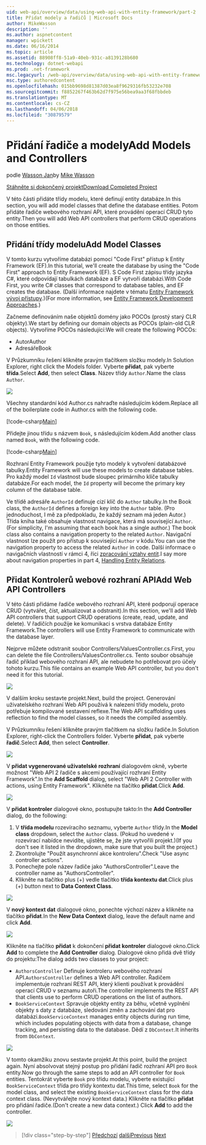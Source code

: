 ```yaml
---
uid: web-api/overview/data/using-web-api-with-entity-framework/part-2
title: Přidat modely a řadičů | Microsoft Docs
author: MikeWasson
description: ''
ms.author: aspnetcontent
manager: wpickett
ms.date: 06/16/2014
ms.topic: article
ms.assetid: 88908ff8-51a9-40eb-931c-a8139128b680
ms.technology: dotnet-webapi
ms.prod: .net-framework
msc.legacyurl: /web-api/overview/data/using-web-api-with-entity-framework/part-2
msc.type: authoredcontent
ms.openlocfilehash: 015bb9698d81387d03ea8f9629316fb53232e708
ms.sourcegitcommit: f8852267f463b62d7f975e56bea9aa3f68fbbdeb
ms.translationtype: MT
ms.contentlocale: cs-CZ
ms.lasthandoff: 04/06/2018
ms.locfileid: "30879579"
---
```

<a name="add-models-and-controllers"></a><span data-ttu-id="b77a8-102">Přidání řadiče a modely</span><span class="sxs-lookup"><span data-stu-id="b77a8-102">Add Models and Controllers</span></span>
====================
<span data-ttu-id="b77a8-103">podle [Wasson Jan](https://github.com/MikeWasson)</span><span class="sxs-lookup"><span data-stu-id="b77a8-103">by [Mike Wasson](https://github.com/MikeWasson)</span></span>

[<span data-ttu-id="b77a8-104">Stáhněte si dokončený projekt</span><span class="sxs-lookup"><span data-stu-id="b77a8-104">Download Completed Project</span></span>](https://github.com/MikeWasson/BookService)

<span data-ttu-id="b77a8-105">V této části přidáte třídy modelu, které definují entity databáze.</span><span class="sxs-lookup"><span data-stu-id="b77a8-105">In this section, you will add model classes that define the database entities.</span></span> <span data-ttu-id="b77a8-106">Potom přidáte řadiče webového rozhraní API, které provádění operací CRUD tyto entity.</span><span class="sxs-lookup"><span data-stu-id="b77a8-106">Then you will add Web API controllers that perform CRUD operations on those entities.</span></span>

## <a name="add-model-classes"></a><span data-ttu-id="b77a8-107">Přidání třídy modelu</span><span class="sxs-lookup"><span data-stu-id="b77a8-107">Add Model Classes</span></span>

<span data-ttu-id="b77a8-108">V tomto kurzu vytvoříme databázi pomocí "Code First" přístup k Entity Framework (EF).</span><span class="sxs-lookup"><span data-stu-id="b77a8-108">In this tutorial, we'll create the database by using the "Code First" approach to Entity Framework (EF).</span></span> <span data-ttu-id="b77a8-109">S Code First zápisu třídy jazyka C#, které odpovídají tabulkách databáze a EF vytvoří databázi.</span><span class="sxs-lookup"><span data-stu-id="b77a8-109">With Code First, you write C# classes that correspond to database tables, and EF creates the database.</span></span> <span data-ttu-id="b77a8-110">(Další informace najdete v tématu [Entity Framework vývoj přístupy](https://msdn.microsoft.com/library/ms178359%28v=vs.110%29.aspx#dbfmfcf).)</span><span class="sxs-lookup"><span data-stu-id="b77a8-110">(For more information, see [Entity Framework Development Approaches](https://msdn.microsoft.com/library/ms178359%28v=vs.110%29.aspx#dbfmfcf).)</span></span>

<span data-ttu-id="b77a8-111">Začneme definováním naše objektů domény jako POCOs (prostý starý CLR objekty).</span><span class="sxs-lookup"><span data-stu-id="b77a8-111">We start by defining our domain objects as POCOs (plain-old CLR objects).</span></span> <span data-ttu-id="b77a8-112">Vytvoříme POCOs následující:</span><span class="sxs-lookup"><span data-stu-id="b77a8-112">We will create the following POCOs:</span></span>

- <span data-ttu-id="b77a8-113">Autor</span><span class="sxs-lookup"><span data-stu-id="b77a8-113">Author</span></span>
- <span data-ttu-id="b77a8-114">Adresáře</span><span class="sxs-lookup"><span data-stu-id="b77a8-114">Book</span></span>

<span data-ttu-id="b77a8-115">V Průzkumníku řešení klikněte pravým tlačítkem složku modely.</span><span class="sxs-lookup"><span data-stu-id="b77a8-115">In Solution Explorer, right click the Models folder.</span></span> <span data-ttu-id="b77a8-116">Vyberte **přidat**, pak vyberte **třída**.</span><span class="sxs-lookup"><span data-stu-id="b77a8-116">Select **Add**, then select **Class**.</span></span> <span data-ttu-id="b77a8-117">Název třídy `Author`.</span><span class="sxs-lookup"><span data-stu-id="b77a8-117">Name the class `Author`.</span></span>

![](part-2/_static/image1.png)

<span data-ttu-id="b77a8-118">Všechny standardní kód Author.cs nahraďte následujícím kódem.</span><span class="sxs-lookup"><span data-stu-id="b77a8-118">Replace all of the boilerplate code in Author.cs with the following code.</span></span>

[!code-csharp[Main](part-2/samples/sample1.cs)]

<span data-ttu-id="b77a8-119">Přidejte jinou třídu s názvem `Book`, s následujícím kódem.</span><span class="sxs-lookup"><span data-stu-id="b77a8-119">Add another class named `Book`, with the following code.</span></span>

[!code-csharp[Main](part-2/samples/sample2.cs)]

<span data-ttu-id="b77a8-120">Rozhraní Entity Framework použije tyto modely k vytvoření databázové tabulky.</span><span class="sxs-lookup"><span data-stu-id="b77a8-120">Entity Framework will use these models to create database tables.</span></span> <span data-ttu-id="b77a8-121">Pro každý model `Id` vlastnost bude sloupec primárního klíče tabulky databáze.</span><span class="sxs-lookup"><span data-stu-id="b77a8-121">For each model, the `Id` property will become the primary key column of the database table.</span></span>

<span data-ttu-id="b77a8-122">Ve třídě adresáře `AuthorId` definuje cizí klíč do `Author` tabulky.</span><span class="sxs-lookup"><span data-stu-id="b77a8-122">In the Book class, the `AuthorId` defines a foreign key into the `Author` table.</span></span> <span data-ttu-id="b77a8-123">(Pro jednoduchost, I mě za předpokladu, že každý seznam má jeden Autor.) Třída kniha také obsahuje vlastnost navigace, která má související `Author`.</span><span class="sxs-lookup"><span data-stu-id="b77a8-123">(For simplicity, I'm assuming that each book has a single author.) The book class also contains a navigation property to the related `Author`.</span></span> <span data-ttu-id="b77a8-124">Navigační vlastnost lze použít pro přístup k související `Author` v kódu.</span><span class="sxs-lookup"><span data-stu-id="b77a8-124">You can use the navigation property to access the related `Author` in code.</span></span> <span data-ttu-id="b77a8-125">Další informace o navigačních vlastností v rámci 4, říci [zpracování vztahy entit](part-4.md).</span><span class="sxs-lookup"><span data-stu-id="b77a8-125">I say more about navigation properties in part 4, [Handling Entity Relations](part-4.md).</span></span>

## <a name="add-web-api-controllers"></a><span data-ttu-id="b77a8-126">Přidat Kontrolerů webové rozhraní API</span><span class="sxs-lookup"><span data-stu-id="b77a8-126">Add Web API Controllers</span></span>

<span data-ttu-id="b77a8-127">V této části přidáme řadiče webového rozhraní API, které podporují operace CRUD (vytvářet, číst, aktualizovat a odstranit).</span><span class="sxs-lookup"><span data-stu-id="b77a8-127">In this section, we'll add Web API controllers that support CRUD operations (create, read, update, and delete).</span></span> <span data-ttu-id="b77a8-128">V řadičích použije ke komunikaci s vrstva databáze Entity Framework.</span><span class="sxs-lookup"><span data-stu-id="b77a8-128">The controllers will use Entity Framework to communicate with the database layer.</span></span>

<span data-ttu-id="b77a8-129">Nejprve můžete odstranit soubor Controllers/ValuesController.cs.</span><span class="sxs-lookup"><span data-stu-id="b77a8-129">First, you can delete the file Controllers/ValuesController.cs.</span></span> <span data-ttu-id="b77a8-130">Tento soubor obsahuje řadič příklad webového rozhraní API, ale nebudete ho potřebovat pro účely tohoto kurzu.</span><span class="sxs-lookup"><span data-stu-id="b77a8-130">This file contains an example Web API controller, but you don't need it for this tutorial.</span></span>

![](part-2/_static/image2.png)

<span data-ttu-id="b77a8-131">V dalším kroku sestavte projekt.</span><span class="sxs-lookup"><span data-stu-id="b77a8-131">Next, build the project.</span></span> <span data-ttu-id="b77a8-132">Generování uživatelského rozhraní Web API používá k nalezení třídy modelu, proto potřebuje kompilované sestavení reflexe.</span><span class="sxs-lookup"><span data-stu-id="b77a8-132">The Web API scaffolding uses reflection to find the model classes, so it needs the compiled assembly.</span></span>

<span data-ttu-id="b77a8-133">V Průzkumníku řešení klikněte pravým tlačítkem na složku řadiče.</span><span class="sxs-lookup"><span data-stu-id="b77a8-133">In Solution Explorer, right-click the Controllers folder.</span></span> <span data-ttu-id="b77a8-134">Vyberte **přidat**, pak vyberte **řadič**.</span><span class="sxs-lookup"><span data-stu-id="b77a8-134">Select **Add**, then select **Controller**.</span></span>

![](part-2/_static/image3.png)

<span data-ttu-id="b77a8-135">V **přidat vygenerované uživatelské rozhraní** dialogovém okně, vyberte možnost "Web API 2 řadiče s akcemi používající rozhraní Entity Framework".</span><span class="sxs-lookup"><span data-stu-id="b77a8-135">In the **Add Scaffold** dialog, select "Web API 2 Controller with actions, using Entity Framework".</span></span> <span data-ttu-id="b77a8-136">Klikněte na tlačítko **přidat**.</span><span class="sxs-lookup"><span data-stu-id="b77a8-136">Click **Add**.</span></span>

![](part-2/_static/image4.png)

<span data-ttu-id="b77a8-137">V **přidat kontroler** dialogové okno, postupujte takto:</span><span class="sxs-lookup"><span data-stu-id="b77a8-137">In the **Add Controller** dialog, do the following:</span></span>

1. <span data-ttu-id="b77a8-138">V **třída modelu** rozevíracího seznamu, vyberte `Author` třídy.</span><span class="sxs-lookup"><span data-stu-id="b77a8-138">In the **Model class** dropdown, select the `Author` class.</span></span> <span data-ttu-id="b77a8-139">(Pokud ho uvedené v rozevírací nabídce nevidíte, ujistěte se, že jste vytvořili projekt.)</span><span class="sxs-lookup"><span data-stu-id="b77a8-139">(If you don't see it listed in the dropdown, make sure that you built the project.)</span></span>
2. <span data-ttu-id="b77a8-140">Zkontrolujte "Použít asynchronní akce kontroleru".</span><span class="sxs-lookup"><span data-stu-id="b77a8-140">Check "Use async controller actions".</span></span>
3. <span data-ttu-id="b77a8-141">Ponechejte pole název řadiče jako &quot;AuthorsController&quot;.</span><span class="sxs-lookup"><span data-stu-id="b77a8-141">Leave the controller name as &quot;AuthorsController&quot;.</span></span>
4. <span data-ttu-id="b77a8-142">Klikněte na tlačítko plus (+) vedle tlačítko **třída kontextu dat**.</span><span class="sxs-lookup"><span data-stu-id="b77a8-142">Click plus (+) button next to **Data Context Class**.</span></span>

![](part-2/_static/image5.png)

<span data-ttu-id="b77a8-143">V **nový kontext dat** dialogové okno, ponechte výchozí název a klikněte na tlačítko **přidat**.</span><span class="sxs-lookup"><span data-stu-id="b77a8-143">In the **New Data Context** dialog, leave the default name and click **Add**.</span></span>

![](part-2/_static/image6.png)

<span data-ttu-id="b77a8-144">Klikněte na tlačítko **přidat** k dokončení **přidat kontroler** dialogové okno.</span><span class="sxs-lookup"><span data-stu-id="b77a8-144">Click **Add** to complete the **Add Controller** dialog.</span></span> <span data-ttu-id="b77a8-145">Dialogové okno přidá dvě třídy do projektu:</span><span class="sxs-lookup"><span data-stu-id="b77a8-145">The dialog adds two classes to your project:</span></span>

- <span data-ttu-id="b77a8-146">`AuthorsController` Definuje kontroleru webového rozhraní API.</span><span class="sxs-lookup"><span data-stu-id="b77a8-146">`AuthorsController` defines a Web API controller.</span></span> <span data-ttu-id="b77a8-147">Řadičem implementuje rozhraní REST API, který klienti používat k provádění operací CRUD v seznamu autoři.</span><span class="sxs-lookup"><span data-stu-id="b77a8-147">The controller implements the REST API that clients use to perform CRUD operations on the list of authors.</span></span>
- <span data-ttu-id="b77a8-148">`BookServiceContext` Spravuje objekty entity za běhu, včetně vyplnění objekty s daty z databáze, sledování změn a zachování dat pro databázi.</span><span class="sxs-lookup"><span data-stu-id="b77a8-148">`BookServiceContext` manages entity objects during run time, which includes populating objects with data from a database, change tracking, and persisting data to the database.</span></span> <span data-ttu-id="b77a8-149">Dědí z `DbContext`.</span><span class="sxs-lookup"><span data-stu-id="b77a8-149">It inherits from `DbContext`.</span></span>

![](part-2/_static/image7.png)

<span data-ttu-id="b77a8-150">V tomto okamžiku znovu sestavte projekt.</span><span class="sxs-lookup"><span data-stu-id="b77a8-150">At this point, build the project again.</span></span> <span data-ttu-id="b77a8-151">Nyní absolvovat stejný postup pro přidání řadič rozhraní API pro `Book` entity.</span><span class="sxs-lookup"><span data-stu-id="b77a8-151">Now go through the same steps to add an API controller for `Book` entities.</span></span> <span data-ttu-id="b77a8-152">Tentokrát vyberte `Book` pro třídu modelu, vyberte existující `BookServiceContext` třída pro třídy kontextu dat.</span><span class="sxs-lookup"><span data-stu-id="b77a8-152">This time, select `Book` for the model class, and select the existing `BookServiceContext` class for the data context class.</span></span> <span data-ttu-id="b77a8-153">(Nevytvářejte nový kontext data.) Klikněte na tlačítko **přidat** pro přidání řadiče.</span><span class="sxs-lookup"><span data-stu-id="b77a8-153">(Don't create a new data context.) Click **Add** to add the controller.</span></span>

![](part-2/_static/image8.png)

> [!div class="step-by-step"]
> <span data-ttu-id="b77a8-154">[Předchozí](part-1.md)
> [další](part-3.md)</span><span class="sxs-lookup"><span data-stu-id="b77a8-154">[Previous](part-1.md)
[Next](part-3.md)</span></span>
